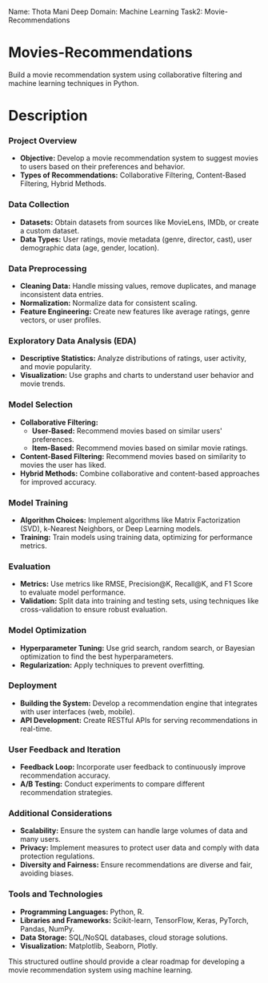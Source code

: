 Name: Thota Mani Deep
Domain: Machine Learning
Task2: Movie-Recommendations

# Movies-Recommendations
Build a movie recommendation system using collaborative filtering and machine learning techniques in Python.

# Description

### Project Overview
- **Objective:** Develop a movie recommendation system to suggest movies to users based on their preferences and behavior.
- **Types of Recommendations:** Collaborative Filtering, Content-Based Filtering, Hybrid Methods.

### Data Collection
- **Datasets:** Obtain datasets from sources like MovieLens, IMDb, or create a custom dataset.
- **Data Types:** User ratings, movie metadata (genre, director, cast), user demographic data (age, gender, location).

### Data Preprocessing
- **Cleaning Data:** Handle missing values, remove duplicates, and manage inconsistent data entries.
- **Normalization:** Normalize data for consistent scaling.
- **Feature Engineering:** Create new features like average ratings, genre vectors, or user profiles.

### Exploratory Data Analysis (EDA)
- **Descriptive Statistics:** Analyze distributions of ratings, user activity, and movie popularity.
- **Visualization:** Use graphs and charts to understand user behavior and movie trends.

### Model Selection
- **Collaborative Filtering:**
  - **User-Based:** Recommend movies based on similar users' preferences.
  - **Item-Based:** Recommend movies based on similar movie ratings.
- **Content-Based Filtering:** Recommend movies based on similarity to movies the user has liked.
- **Hybrid Methods:** Combine collaborative and content-based approaches for improved accuracy.

### Model Training
- **Algorithm Choices:** Implement algorithms like Matrix Factorization (SVD), k-Nearest Neighbors, or Deep Learning models.
- **Training:** Train models using training data, optimizing for performance metrics.

### Evaluation
- **Metrics:** Use metrics like RMSE, Precision@K, Recall@K, and F1 Score to evaluate model performance.
- **Validation:** Split data into training and testing sets, using techniques like cross-validation to ensure robust evaluation.

### Model Optimization
- **Hyperparameter Tuning:** Use grid search, random search, or Bayesian optimization to find the best hyperparameters.
- **Regularization:** Apply techniques to prevent overfitting.

### Deployment
- **Building the System:** Develop a recommendation engine that integrates with user interfaces (web, mobile).
- **API Development:** Create RESTful APIs for serving recommendations in real-time.

### User Feedback and Iteration
- **Feedback Loop:** Incorporate user feedback to continuously improve recommendation accuracy.
- **A/B Testing:** Conduct experiments to compare different recommendation strategies.

### Additional Considerations
- **Scalability:** Ensure the system can handle large volumes of data and many users.
- **Privacy:** Implement measures to protect user data and comply with data protection regulations.
- **Diversity and Fairness:** Ensure recommendations are diverse and fair, avoiding biases.

### Tools and Technologies
- **Programming Languages:** Python, R.
- **Libraries and Frameworks:** Scikit-learn, TensorFlow, Keras, PyTorch, Pandas, NumPy.
- **Data Storage:** SQL/NoSQL databases, cloud storage solutions.
- **Visualization:** Matplotlib, Seaborn, Plotly.

This structured outline should provide a clear roadmap for developing a movie recommendation system using machine learning.
